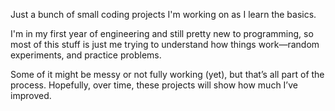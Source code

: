 Just a bunch of small coding projects I'm working on as I learn the basics.

I'm in my first year of engineering and still pretty new to programming, so most of this stuff is just me trying to understand how things work—random experiments, and practice problems.

Some of it might be messy or not fully working (yet), but that’s all part of the process. Hopefully, over time, these projects will show how much I’ve improved.
